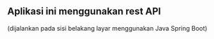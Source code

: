 ## Aplikasi ini menggunakan rest API 
(dijalankan pada sisi belakang layar menggunakan Java Spring Boot)
